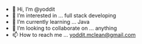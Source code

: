 - 👋 Hi, I’m @yoddit
- 👀 I’m interested in ... full stack developing
- 🌱 I’m currently learning ... Java
- 💞️ I’m looking to collaborate on ... anything
- 📫 How to reach me ... yoddit.mclean@gmail.com

<!---
yoddit/yoddit is a ✨ special ✨ repository because its `README.md` (this file) appears on your GitHub profile.
You can click the Preview link to take a look at your changes.
--->
